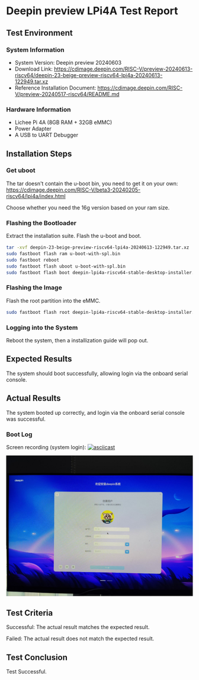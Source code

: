 # Deepin preview LPi4A Test Report

## Test Environment

### System Information

- System Version: Deepin preview 20240603
- Download Link: https://cdimage.deepin.com/RISC-V/preview-20240613-riscv64/deepin-23-beige-preview-riscv64-lpi4a-20240613-122949.tar.xz
- Reference Installation Document: https://cdimage.deepin.com/RISC-V/preview-20240517-riscv64/README.md

### Hardware Information

- Lichee Pi 4A (8GB RAM + 32GB eMMC)
- Power Adapter
- A USB to UART Debugger

## Installation Steps

### Get uboot

The tar doesn't contain the u-boot bin, you need to get it on your own: https://cdimage.deepin.com/RISC-V/beta3-20240205-riscv64/lpi4a/index.html

Choose whether you need the 16g version based on your ram size.

### Flashing the Bootloader

Extract the installation suite.
Flash the u-boot and boot.

```bash
tar -xvf deepin-23-beige-preview-riscv64-lpi4a-20240613-122949.tar.xz
sudo fastboot flash ram u-boot-with-spl.bin
sudo fastboot reboot
sudo fastboot flash uboot u-boot-with-spl.bin
sudo fastboot flash boot deepin-lpi4a-riscv64-stable-desktop-installer.boot.ext4
```

### Flashing the Image

Flash the root partition into the eMMC.

```bash
sudo fastboot flash root deepin-lpi4a-riscv64-stable-desktop-installer.root.ext4
```

### Logging into the System

Reboot the system, then a installization guide will pop out.

## Expected Results

The system should boot successfully, allowing login via the onboard serial console.

## Actual Results

The system booted up correctly, and login via the onboard serial console was successful.

### Boot Log

Screen recording (system login):
[![asciicast](https://asciinema.org/a/8EfjIFC3FLJBBwgOG8nZod4q7.svg)](https://asciinema.org/a/8EfjIFC3FLJBBwgOG8nZod4q7)

![startup](./startup.png)

## Test Criteria

Successful: The actual result matches the expected result.

Failed: The actual result does not match the expected result.

## Test Conclusion

Test Successful.

